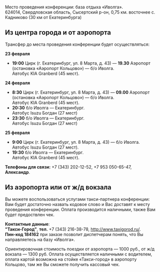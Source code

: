 Место проведения конференции: база отдыха «Иволга».  
624014, Свердловская область, Сысертский р-он, 0,75 км. восточнее с. Кадниково (30 км от Екатеринбурга)


## Из центра города и от аэропорта

Трансфер до места проведения конференции будет осуществляться:

**23 февраля**
- **19:00** Цирк (г. Екатеринбург, ул. 8 Марта, д. 43) —
  **19.30** Аэропорт (остановка «Аэропорт Кольцово») — б/о Иволга.  
  Автобус KIA Granberd (45 мест).

**24 февраля**
- **8:30** Цирк (г. Екатеринбург,  ул. 8 Марта, д. 43) —
  **09.00** Аэропорт (остановка «Аэропорт Кольцово») —  б/о Иволга.  
  Автобус KIA Granberd (45 мест).
- **20:30** б/о Иволга — Екатеринбург.  
  Автобус Isuzu Богдан (27 мест)  
- **23:30** б/о Иволга — Екатеринбург.  
  Автобус Isuzu Богдан (27 мест) 

**25 февраля**
- **9:00** Цирк (г. Екатеринбург, ул. 8 Марта, д. 43) — б/о Иволга.  
  Автобус Isuzu Богдан (27 мест).
- **19:30** б/о Иволга — Екатеринбург.  
  Автобус KIA Granberd (45 мест).

**Телефоны для связи:** +7 (343) 202-12-52, +7 953 050-65-47, **Александр**.

## Из аэропорта или от ж/д вокзала
Вы можете воспользоваться услугами такси-партнера конференции: Вам будет достаточно назвать кодовое слово и Вас доставят к месту проведения конференции. Оплата производится наличными, также Вам будет предоствлен чек.

**Контактные данные**:  
**"Такси-Город"**, **тел.** +7 (343) 216-38-78, http://www.taxigorod.ru/.  
**Пин-код 184162** при заказе позволит  диспетчерам понять, что Вы направляетесь на базу «Иволга». 

Ориентировочная стоимость поездки от аэропорта — 1000 руб., от ж/д вокзала — 1300 руб. Оплата осуществляется наличными с водителем, оплата картой возможна на стойке «Такси-город» в аэропорту Кольцово, там же Вы сможете получить кассовый чек.
